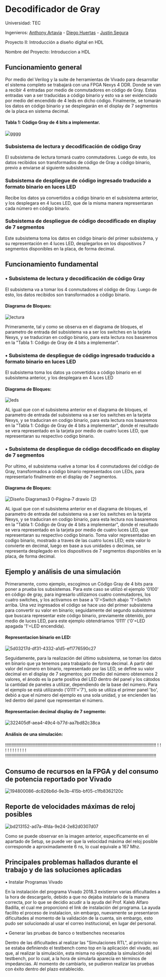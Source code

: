 # Decodificador de Gray
Universidad: TEC

Ingenieros: [Anthony Artavia](https://github.com/AnthonyAS15) - [Diego Huertas](https://github.com/ElRiquitix) - [Justin Segura](https://github.com/Justinsegurar)

Proyecto II: Introducción a diseño digital en HDL

Nombre del Proyecto: Introduccion a HDL


## Funcionamiento general
Por medio del Verilog y la suite de herramientas de Vivado para desarrollar el sistema completo se trabajará con una FPGA Nexys 4 DDR. Donde se van a recibir 4 entradas por medio de conmutadores en código de Gray. Estas entradas van a ser traducidas a código binario y esto va a ser evidenciado por medio del encendido de 4 leds en dicho código. Finalmente, se tomarán los datos en código binario y se desplegarán en el display de 7 segmentos de la placa en sistema decimal.


#### Tabla 1: Código Gray de 4 bits a implementar.

 ![gggg](https://user-images.githubusercontent.com/110042626/194808617-157f27db-a59a-495e-ac99-62b6ac1318bc.PNG)


### Subsistema de lectura y decodificación de código Gray
El subsistema de lectura tomará cuatro conmutadores. Luego de esto, los datos recibidos son transformados de código de Gray a código binario, previo a enviarse al siguiente subsistema.

### Subsistema de despliegue de código ingresado traducido a formato binario en luces LED
Recibe los datos ya convertidos a código binario en el subsistema anterior, y los desplegara en 4 luces LED, que de la misma manera representaran cada número en código binario.

### Subsistema de despliegue de código decodificado en display de 7 segmentos
Este subsistema toma los datos en código binario del primer subsistema, y su representación en 4 luces LED, desplegarlos en los dispositivos 7 segmentos disponibles en la placa, de forma decimal.


## Funcionamiento fundamental
### • Subsistema de lectura y decodificación de código Gray

El subsistema va a tomar los 4 conmutadores el código de Gray. Luego de esto, los datos recibidos son transformados a código binario.

#### Diagrama de Bloques:

![lectura](https://user-images.githubusercontent.com/110042626/194828892-24d7c135-d5d5-4efa-920d-3cc75b72f766.jpg)

Primeramente, tal y como se observa en el diagrama de bloques, el parametro de entrada del subsistema va a ser los switches en la tarjeta Nexys, y se traduciran en codigo binario, para esta lectura nos basaremos en la "Tabla 1: Código de Gray de 4 bits a implementar".



### • Subsistema de despliegue de código ingresado traducido a formato binario en luces LED

El subsistema toma los datos ya convertidos a código binario en el subsistema anterior, y los desplegara en 4 luces LED

#### Diagrama de Bloques:

![leds](https://user-images.githubusercontent.com/110042626/194828957-4c45f1c9-35b4-42e5-98ef-dcb4db6aea9e.jpg)

AL igual que con el subsistema anterior en el diagrama de bloques, el parametro de entrada del subsistema va a ser los switches en la tarjeta Nexys, y se traduciran en codigo binario, para esta lectura nos basaremos en la "Tabla 1: Código de Gray de 4 bits a implementar", donde el resultado se vera representado en la tarjeta por medio de cuatro luces LED, que representaran su respectivo codigo binario.



### • Subsistema de despliegue de código decodificado en display de 7 segmentos

Por ultimo, el subsistema vuelve a tomar los 4 conmutadores del código de Gray, transformados a código binario representados con LEDs, para representarlo finalmente en el display de 7 segmentos.

#### Diagrama de Bloques:

![Diseño Diagramas3 0-Página-7 drawio (2)](https://user-images.githubusercontent.com/110042626/194853222-93b2d5bf-0b82-420c-bc9b-3476d78473d8.png)

AL igual que con el subsistema anterior en el diagrama de bloques, el parametro de entrada del subsistema va a ser los switches en la tarjeta Nexys, y se traduciran en codigo binario, para esta lectura nos basaremos en la "Tabla 1: Código de Gray de 4 bits a implementar", donde el resultado se vera representado en la tarjeta por medio de cuatro luces LED, que representaran su respectivo codigo binario. Toma valor representadao en codigo binario, mostrado a traves de las cuatro luces LED; este valor lo convierte en decimal, luego en base a sus unidades o decimas, se representa desplegado en los dispositivos de 7 segmentos disponibles en la placa, de forma decimal.



##  Ejemplo y análisis de una simulación

Primeramente, como ejemplo, escogimos un Código Gray de 4 bits para poner a prueba los subsistemas. Para este caso se utilizó el ejemplo '0100' en código de gray, para ingresarlo utilizamos cuatro conmutadores, los cuatro switches, y los activamos en base a '0'=Switch abajo '1'=Switch arriba. Una vez ingresados el código se hace uso del primer subsistema para convertir su valor en binario; seguidamente del segundo subsistema que buscara representar este código binario, previamente obtenido, por medio de luces LED, para este ejemplo obtendriamos '0111' ('0'=LED apagada '1'=LED encendida).

#### Representacion binario en LED:

![5d03217d-df31-4332-a1d5-ef1776590c27](https://user-images.githubusercontent.com/110042626/194809613-14947096-0fa4-4260-b75e-d29d243bbb61.jpg)

Seguidamente, para la realización del último subsistema, se toman los datos en binario que ya tenemos para trabajarlo de forma decimal. A partir del valor del número en binario, representado por las LED, se define su valor decimal en el display de 7 segmentos; por medio del número obtenemos 2 valores, el ánodo es la parte positiva del LED dentro del panel y los cátodos la cantidad de paneles a utilizar, dependiendo de la base del número. Para el ejemplo se está utilizando ('0111'='7'), solo se utiliza el primer panel 'bo', debió a que el número del ejemplo es una sola unidad, y se encienden las led dentro del panel que representan el número.

#### Representacion decimal display de 7 segmento:

![322405df-aea4-49c4-b77d-aa7bd82c38ca](https://user-images.githubusercontent.com/110042626/194809417-47fe98f5-c9a1-4fab-9753-68fc0cdadd72.jpg)

#### Análisis de una simulación:

!!!!!!!!!!!!!!!!!!!!!!!!!!!!!!!!!!!!!!!!!!!!!!!!!!!!!!!!!!!!!!!!!!!!!!!!!!!!!!!!!!!!!!!!!!!!!!!!!!!!!!!!!!!!!!!!!!!!!!!!!
!
!
!
!
!
!
!
!
!
!
!
!!!!!!!!!!!!!!!!!!!!!!!!!!!!!!!!!!!!!!!!!!!!!!!!!!!!!!!!!!!!!!!!!!!!!!!!!!!!!!!!!!!!!!!!!!!!!!!!!!!!!!!!!!!!!!!!!!!!!!!!!



##  Consumo de recursos en la FPGA y del consumo de potencia reportado por Vivado


![194800086-dc826b6d-9e3b-415b-bf05-c1fb8362120c](https://user-images.githubusercontent.com/110042626/194830660-d02e6981-6ced-489a-84e4-bacd73d0cf8a.jpg)



##  Reporte de velocidades máximas de reloj posibles


![bd213152-ad7a-4fda-9e24-2e82d0307d07](https://user-images.githubusercontent.com/110042626/194801235-36d773a5-4554-4667-8dd1-29996cbbc452.jpg)

Como se puede observar en la imagen anterior, específicamente en el apartado de Setup, se puede ver que la velocidad máxima del reloj posible corresponde a aproximadamente 6 ns, lo cual equivale a 167 Mhz.



##  Principales problemas hallados durante el trabajo y de las soluciones aplicadas

•	Instalar Programas Vivado

En la instalación del programa Vivado 2018.3 existieron varias dificultades a la hora de descargarlo, debido a que no  dejaba instalarlo de la manera correcta, por lo que se decidio acudir a la ayuda del Prof. Kaleb Alfaro Badilla, el cual me proporcionó el link de instalación del programa. La ayuda facilito el proceso de instalacion, sin embargo, nuevamente se presentaron dificultades al momento de la validación de la cuenta, sin embargo, esto pudo ser solucionado al usar el correo institucional, en lugar del personal.

•	Generar las pruebas de banco o testbenches necesarios

Dentro de las dificultades al realizar las "Simulaciones RTL", al principio no se estaba definiendo el testbench como top en la aplicación del vivado, así que, al realizar la simulación, esta misma no ejecutaba la simulación del testbench, por lo cual, a la hora de simularla aparecía en términos de impedancias. Al momento de cambiarlo, se pudieron realizar las pruebas con éxito dentro del plazo establecido.



